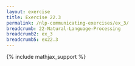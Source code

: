 ```yaml
---
layout: exercise
title: Exercise 22.3
permalink: /nlp-communicating-exercises/ex_3/
breadcrumb: 22-Natural-Language-Processing
breadcrumb2: ex_3
breadcrumb5: ex22.3
---
```


{% include mathjax_support %}

